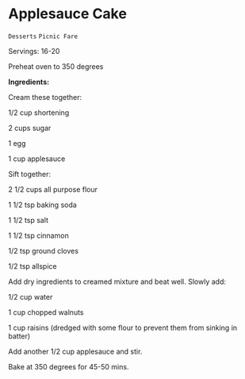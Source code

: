 # Applesauce Cake

`Desserts` `Picnic Fare`

Servings: 16-20

Preheat oven to 350 degrees

**Ingredients:**  

Cream these together:

1/2 cup shortening

2 cups sugar

1 egg

1 cup applesauce

Sift together:

2 1/2 cups all purpose flour

1 1/2 tsp baking soda

1 1/2 tsp salt

1 1/2 tsp cinnamon

1/2 tsp ground cloves

1/2 tsp allspice

Add dry ingredients to creamed mixture and beat well. Slowly add:

1/2 cup water

 1 cup chopped walnuts

1 cup raisins (dredged with some flour to prevent them from sinking in batter)

Add another 1/2 cup applesauce and stir. 

Bake at 350 degrees for 45-50 mins.  
